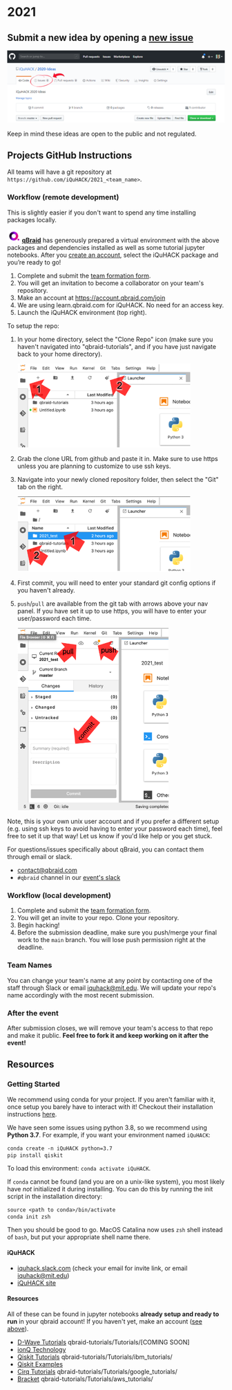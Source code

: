 # 2021
## Submit a new idea by opening a [new issue](https://github.com/iQuHACK/2021/issues/new "go to New Issue")

[![Issue Help](static/issue_help.png)](https://github.com/iQuHACK/2021/issues "go to Issues")

Keep in mind these ideas are open to the public and not regulated.

## Projects GitHub Instructions
All teams will have a git repository at `https://github.com/iQuHACK/2021_<team_name>`.

### Workflow (remote development)
This is slightly easier if you don't want to spend any time installing packages locally.

<img src="static/qbraid_logo.png" height=30px></img>
**[qBraid](https://www.qbraid.com/)** has generously prepared a virtual environment with the above packages and dependencies installed as well as some tutorial jupyter notebooks.
After you [create an account](https://account.qbraid.com/join), select the iQuHACK package and you’re ready to go!

1. Complete and submit the [team formation form](https://forms.gle/yhBwRT78Vtt1S5nL8).
1. You will get an invitation to become a collaborator on your team's repository.
1. Make an account at https://account.qbraid.com/join 
2. We are using learn.qbraid.com for iQuHACK. No need for an access key.
3. Launch the iQuHACK environment (top right).

To setup the repo:

1. In your home directory, select the "Clone Repo" icon (make sure you haven't navigated into "qbraid-tutorials", and if you have just navigate back to your home directory).

    <img src="static/step1.png" width=400px></img>

2. Grab the clone URL from github and paste it in. Make sure to use https unless you are planning to customize to use ssh keys.

3. Navigate into your newly cloned repository folder, then select the "Git" tab on the right.

    <img src="static/step2.png" width=400px></img>

4. First commit, you will need to enter your standard git config options if you haven't already.
5. `push`/`pull` are available from the git tab with arrows above your nav panel. If you have set it up to use https, you will have to enter your user/password each time.

    <img src="static/step3.png" width=350px></img>

Note, this is your own unix user account and if you prefer a different setup (e.g. using ssh keys to avoid having to enter your password each time), feel free to set it up that way! Let us know if you'd like help or you get stuck.

For questions/issues specifically about qBraid, you can contact them through email or slack.
- contact@qbraid.com
- `#qbraid` channel in our [event's slack](https://iquhack.slack.com)

### Workflow (local development)
1. Complete and submit the [team formation form](https://forms.gle/yhBwRT78Vtt1S5nL8).
2. You will get an invite to your repo. Clone your repository.
3. Begin hacking!
4. Before the submission deadline, make sure you push/merge your final work to the `main` branch. You will lose push permission right at the deadline.

### Team Names
You can change your team's name at any point by contacting one of the staff through Slack or email iquhack@mit.edu.
We will update your repo's name accordingly with the most recent submission.

### After the event
After submission closes, we will remove your team's access to that repo and make it public.
**Feel free to fork it and keep working on it after the event!**

## Resources
### Getting Started
We recommend using conda for your project. If you aren't familiar with it, once setup you barely have to interact with it! Checkout their installation instructions [here](https://docs.conda.io/projects/conda/en/latest/user-guide/install/).

We have seen some issues using python 3.8, so we recommend using **Python 3.7**.
For example, if you want your environment named `iQuHACK`:
```
conda create -n iQuHACK python=3.7
pip install qiskit
```
To load this environment: `conda activate iQuHACK`.

If `conda` cannot be found (and you are on a unix-like system), you most likely have *not* initialized it during installing.
You can do this by running the init script in the installation directory:
```
source <path to conda>/bin/activate
conda init zsh
```
Then you should be good to go. MacOS Catalina now uses `zsh` shell instead of `bash`, but put your appropriate shell name there.

#### iQuHACK
- [iquhack.slack.com](https://iquhack.slack.com/) (check your email for invite link, or email iquhack@mit.edu)
- [iQuHACK site](https://www.iquise.mit.edu/iQuHACK)

#### Resources

All of these can be found in jupyter notebooks **already setup and ready to run** in your qbraid account!
If you haven't yet, make an account ([see above](#workflow-remote-development)).

- [D-Wave Tutorials](https://www.dwavesys.com/resources/tutorials) qbraid-tutorials/Tutorials/[COMING SOON]
- [ionQ Technology](https://ionq.com/technology)
- [Qiskit Tutorials](https://qiskit.org/learn/) qbraid-tutorials/Tutorials/ibm_tutorials/
- [Qiskit Examples](https://qiskit.org/experiments/)
- [Cirq Tutorials](https://quantumai.google/cirq) qbraid-tutorials/Tutorials/google_tutorials/
- [Bracket](https://docs.aws.amazon.com/braket/index.html) qbraid-tutorials/Tutorials/aws_tutorials/
